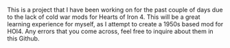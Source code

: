 This is a project that I have been working on for the past couple of days due to the lack of cold war mods for Hearts of Iron 4. 
This will be a great learning experience for myself, as I attempt to create a 1950s based mod for HOI4. Any errors that you come across, feel free to inquire about them in this Github.
